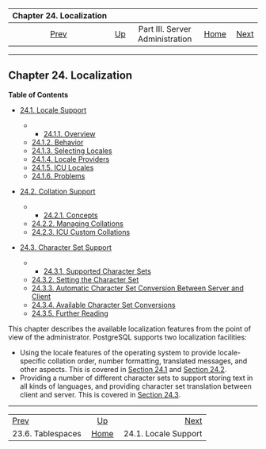 <!--?xml version="1.0" encoding="UTF-8" standalone="no"?-->

|                 Chapter 24. Localization                |                                                    |                                 |                                                       |                                             |
| :-----------------------------------------------------: | :------------------------------------------------- | :-----------------------------: | ----------------------------------------------------: | ------------------------------------------: |
| [Prev](manage-ag-tablespaces.html "23.6. Tablespaces")  | [Up](admin.html "Part III. Server Administration") | Part III. Server Administration | [Home](index.html "PostgreSQL 17devel Documentation") |  [Next](locale.html "24.1. Locale Support") |

***

## Chapter 24. Localization

**Table of Contents**

* [24.1. Locale Support](locale.html)

  * *   [24.1.1. Overview](locale.html#LOCALE-OVERVIEW)
  * [24.1.2. Behavior](locale.html#LOCALE-BEHAVIOR)
  * [24.1.3. Selecting Locales](locale.html#LOCALE-SELECTING-LOCALES)
  * [24.1.4. Locale Providers](locale.html#LOCALE-PROVIDERS)
  * [24.1.5. ICU Locales](locale.html#ICU-LOCALES)
  * [24.1.6. Problems](locale.html#LOCALE-PROBLEMS)

* [24.2. Collation Support](collation.html)

  * *   [24.2.1. Concepts](collation.html#COLLATION-CONCEPTS)
  * [24.2.2. Managing Collations](collation.html#COLLATION-MANAGING)
  * [24.2.3. ICU Custom Collations](collation.html#ICU-CUSTOM-COLLATIONS)

* [24.3. Character Set Support](multibyte.html)

  * *   [24.3.1. Supported Character Sets](multibyte.html#MULTIBYTE-CHARSET-SUPPORTED)
  * [24.3.2. Setting the Character Set](multibyte.html#MULTIBYTE-SETTING)
  * [24.3.3. Automatic Character Set Conversion Between Server and Client](multibyte.html#MULTIBYTE-AUTOMATIC-CONVERSION)
  * [24.3.4. Available Character Set Conversions](multibyte.html#MULTIBYTE-CONVERSIONS-SUPPORTED)
  * [24.3.5. Further Reading](multibyte.html#MULTIBYTE-FURTHER-READING)

This chapter describes the available localization features from the point of view of the administrator. PostgreSQL supports two localization facilities:

* Using the locale features of the operating system to provide locale-specific collation order, number formatting, translated messages, and other aspects. This is covered in [Section 24.1](locale.html "24.1. Locale Support") and [Section 24.2](collation.html "24.2. Collation Support").
* Providing a number of different character sets to support storing text in all kinds of languages, and providing character set translation between client and server. This is covered in [Section 24.3](multibyte.html "24.3. Character Set Support").

***

|                                                         |                                                       |                                             |
| :------------------------------------------------------ | :---------------------------------------------------: | ------------------------------------------: |
| [Prev](manage-ag-tablespaces.html "23.6. Tablespaces")  |   [Up](admin.html "Part III. Server Administration")  |  [Next](locale.html "24.1. Locale Support") |
| 23.6. Tablespaces                                       | [Home](index.html "PostgreSQL 17devel Documentation") |                        24.1. Locale Support |
